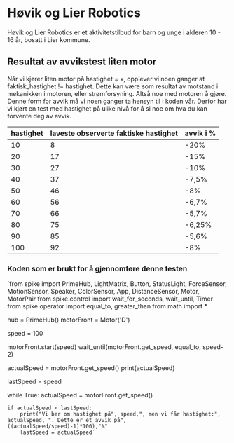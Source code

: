 # Høvik og Lier Robotics
Høvik og Lier Robotics er et aktivitetstilbud for barn og unge i alderen 10 - 16 år, bosatt i Lier kommune.

## Resultat av avvikstest liten motor
Når vi kjører liten motor på hastighet = x, opplever vi noen ganger at faktisk_hastighet != hastighet. Dette kan være som resultat av motstand i mekanikken i motoren, eller strømforsyning. Altså noe med motoren å gjøre. Denne form for avvik må vi noen ganger ta hensyn til i koden vår. Derfor har vi kjørt en test med hastighet på ulike nivå for å si noe om hva du kan forvente deg av avvik.

| hastighet | laveste observerte faktiske hastighet | avvik i % |
| ---       | ---                                   | ---       |
| 10        | 8                                     | -20%      |
| 20        | 17                                    | -15%      |
| 30        | 27                                    | -10%      |
| 40        | 37                                    | -7,5%     |
| 50        | 46                                    | -8%       |
| 60        | 56                                    | -6,7%     |
| 70        | 66                                    | -5,7%     |
| 80        | 75                                    | -6,25%    |
| 90        | 85                                    | -5,6%     |
| 100       | 92                                    | -8%       |

### Koden som er brukt for å gjennomføre denne testen
´from spike import PrimeHub, LightMatrix, Button, StatusLight, ForceSensor, MotionSensor, Speaker, ColorSensor, App, DistanceSensor, Motor, MotorPair
from spike.control import wait_for_seconds, wait_until, Timer
from spike.operator import equal_to, greater_than
from math import *

hub = PrimeHub()
motorFront = Motor('D')

speed = 100

motorFront.start(speed)
wait_until(motorFront.get_speed, equal_to, speed-2)

actualSpeed = motorFront.get_speed()
print(actualSpeed)

lastSpeed = speed

while True:
    actualSpeed = motorFront.get_speed()

    if actualSpeed < lastSpeed:
        print("Vi ber om hastighet på", speed,", men vi får hastighet:", actualSpeed, ". Dette er et avvik på", ((actualSpeed/speed)-1)*100),"%"
        lastSpeed = actualSpeed´